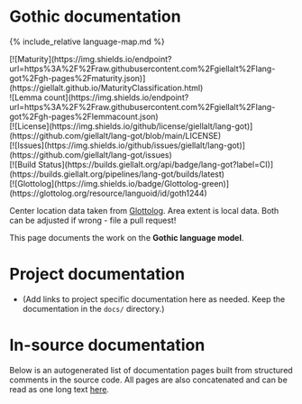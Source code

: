 # Gothic documentation

<div class="twocolumn map" markdown="1">

{% include_relative language-map.md %}

<div class="badges" markdown="1">
[![Maturity](https://img.shields.io/endpoint?url=https%3A%2F%2Fraw.githubusercontent.com%2Fgiellalt%2Flang-got%2Fgh-pages%2Fmaturity.json)](https://giellalt.github.io/MaturityClassification.html) <br/>
![Lemma count](https://img.shields.io/endpoint?url=https%3A%2F%2Fraw.githubusercontent.com%2Fgiellalt%2Flang-got%2Fgh-pages%2Flemmacount.json) <br/>
[![License](https://img.shields.io/github/license/giellalt/lang-got)](https://github.com/giellalt/lang-got/blob/main/LICENSE) <br/>
[![Issues](https://img.shields.io/github/issues/giellalt/lang-got)](https://github.com/giellalt/lang-got/issues) <br/>
[![Build Status](https://builds.giellalt.org/api/badge/lang-got?label=CI)](https://builds.giellalt.org/pipelines/lang-got/builds/latest) <br/>
[![Glottolog](https://img.shields.io/badge/Glottolog-green)](https://glottolog.org/resource/languoid/id/goth1244)
</div>

Center location data taken from [Glottolog](https://glottolog.org/). Area extent is local data. Both can be adjusted if wrong - file a pull request!

</div>

This page documents the work on the **Gothic language model**. 

# Project documentation

* (Add links to project specific documentation here as needed. Keep the documentation in the `docs/` directory.)

# In-source documentation

Below is an autogenerated list of documentation pages built from structured comments in the source code. All pages are also concatenated and can be read as one long text [here](got.md).

